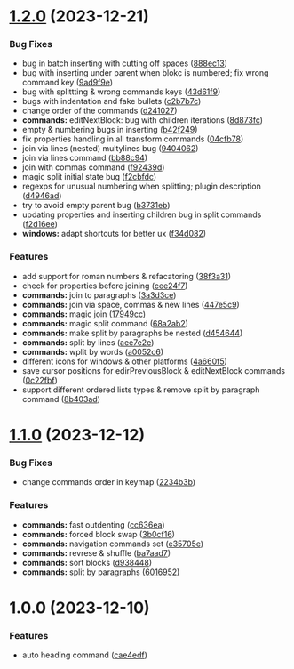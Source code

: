 # [1.2.0](https://github.com/stdword/logseq13-missing-commands/compare/v1.1.0...v1.2.0) (2023-12-21)


### Bug Fixes

* bug in batch inserting with cutting off spaces ([888ec13](https://github.com/stdword/logseq13-missing-commands/commit/888ec132792369a478903d27c0ed8d38bc549a04))
* bug with inserting under parent when blokc is numbered; fix wrong command key ([9ad9f9e](https://github.com/stdword/logseq13-missing-commands/commit/9ad9f9e2345b736588ab48c1a427ba8c4e44c718))
* bug with splittting & wrong commands keys ([43d61f9](https://github.com/stdword/logseq13-missing-commands/commit/43d61f93d562769635d5d802dfe4260f61628070))
* bugs with indentation and fake bullets ([c2b7b7c](https://github.com/stdword/logseq13-missing-commands/commit/c2b7b7c0696f4d635e54920f0bda13033de24bf1))
* change order of the commands ([d241027](https://github.com/stdword/logseq13-missing-commands/commit/d24102749f20a39df1174fcd05e08a084129f667))
* **commands:** editNextBlock: bug with children iterations ([8d873fc](https://github.com/stdword/logseq13-missing-commands/commit/8d873fcca823f7bfe4a359728555169c3520aaea))
* empty & numbering bugs in inserting ([b42f249](https://github.com/stdword/logseq13-missing-commands/commit/b42f24927ae8098a5de7dc642e1c51a70145135e))
* fix properties handling in all transform commands ([04cfb78](https://github.com/stdword/logseq13-missing-commands/commit/04cfb785fa02cae7af7be1dd5caf2823c0287002))
* join via lines (nested) multylines bug ([9404062](https://github.com/stdword/logseq13-missing-commands/commit/9404062c56d6eb9c6705e454180eea5300569c56))
* join via lines command ([bb88c94](https://github.com/stdword/logseq13-missing-commands/commit/bb88c94f57691e9634a9995a2cfdbfe927031cbd))
* join with commas command ([f92439d](https://github.com/stdword/logseq13-missing-commands/commit/f92439d84250ecb69252d2321c54895581295c31))
* magic split initial state bug ([f2cbfdc](https://github.com/stdword/logseq13-missing-commands/commit/f2cbfdc1e179e3bda5e66b592ca4f2557d961e19))
* regexps for unusual numbering when splitting; plugin description ([d4946ad](https://github.com/stdword/logseq13-missing-commands/commit/d4946adc5ff7dd5e840611f37534281aef3a51bf))
* try to avoid empty parent bug ([b3731eb](https://github.com/stdword/logseq13-missing-commands/commit/b3731ebbd3415c0e97930a441b5050824b8d3e3b))
* updating properties and inserting children bug in split commands ([f2d16ee](https://github.com/stdword/logseq13-missing-commands/commit/f2d16eeb5c30b4f4303c1c009b1fd5e322581563))
* **windows:** adapt shortcuts for better ux ([f34d082](https://github.com/stdword/logseq13-missing-commands/commit/f34d0828306038921de65cb56b1b1f44ad4d6a30))


### Features

* add support for roman numbers & refacatoring ([38f3a31](https://github.com/stdword/logseq13-missing-commands/commit/38f3a31d359d2312e146153ec671dacabe11e868))
* check for properties before joining ([cee24f7](https://github.com/stdword/logseq13-missing-commands/commit/cee24f7afec69ef3a9d8a09abdb311b6901db6c2))
* **commands:** join to paragraphs ([3a3d3ce](https://github.com/stdword/logseq13-missing-commands/commit/3a3d3ce474dfa16dea6f39c10a747eb1fb4f0c05))
* **commands:** join via space, commas & new lines ([447e5c9](https://github.com/stdword/logseq13-missing-commands/commit/447e5c9dfd1c8f91087546145f33c1e8ab487ced))
* **commands:** magic join ([17949cc](https://github.com/stdword/logseq13-missing-commands/commit/17949ccac961fff9e69d5fad7874ba4afc1269f9))
* **commands:** magic split command ([68a2ab2](https://github.com/stdword/logseq13-missing-commands/commit/68a2ab26821b1bc215082a6b8125fdb24c9d5fb5))
* **commands:** make split by paragraphs be nested ([d454644](https://github.com/stdword/logseq13-missing-commands/commit/d4546444c452dc0998349727e0625d4939abbc99))
* **commands:** split by lines ([aee7e2e](https://github.com/stdword/logseq13-missing-commands/commit/aee7e2edca89ff896cadc75286b04439fdec82b4))
* **commands:** wplit by words ([a0052c6](https://github.com/stdword/logseq13-missing-commands/commit/a0052c6e6844c23cdd212b3f9de254fcada6f48d))
* different icons for windows & other platforms ([4a660f5](https://github.com/stdword/logseq13-missing-commands/commit/4a660f5c32668c5a706b9e5a3b429492acf40f80))
* save cursor positions for edirPreviousBlock & editNextBlock commands ([0c22fbf](https://github.com/stdword/logseq13-missing-commands/commit/0c22fbf1d0fa3fd9d89d176da7c4c135d3d6241c))
* support different ordered lists types & remove split by paragraph command ([8b403ad](https://github.com/stdword/logseq13-missing-commands/commit/8b403adbf32d93d8ac44a1e9112f92d0ba62ea33))

# [1.1.0](https://github.com/stdword/logseq13-missing-commands/compare/v1.0.0...v1.1.0) (2023-12-12)


### Bug Fixes

* change commands order in keymap ([2234b3b](https://github.com/stdword/logseq13-missing-commands/commit/2234b3bfef25547d892462221d5f50249373ab90))


### Features

* **commands:** fast outdenting ([cc636ea](https://github.com/stdword/logseq13-missing-commands/commit/cc636eaee9ee67da9ff91d59987f055770cdf3af))
* **commands:** forced block swap ([3b0cf16](https://github.com/stdword/logseq13-missing-commands/commit/3b0cf1636e885b1ec843d90e82e96652fd7e8853))
* **commands:** navigation commands set ([e35705e](https://github.com/stdword/logseq13-missing-commands/commit/e35705eaa1158981a0b0422d356f13e5f64bb9f6))
* **commands:** revrese & shuffle ([ba7aad7](https://github.com/stdword/logseq13-missing-commands/commit/ba7aad70c54461f77cbf2353b12d43b6ddf8e83c))
* **commands:** sort blocks ([d938448](https://github.com/stdword/logseq13-missing-commands/commit/d938448a0f9d24e1584db2cb644a983b4c24947c))
* **commands:** split by paragraphs ([6016952](https://github.com/stdword/logseq13-missing-commands/commit/601695283c6f586ab268f8a33caf2dcc55e096d1))

# 1.0.0 (2023-12-10)


### Features

* auto heading command ([cae4edf](https://github.com/stdword/logseq13-missing-commands/commit/cae4edfed768843e0a117b48e353a09c3a10a59b))
